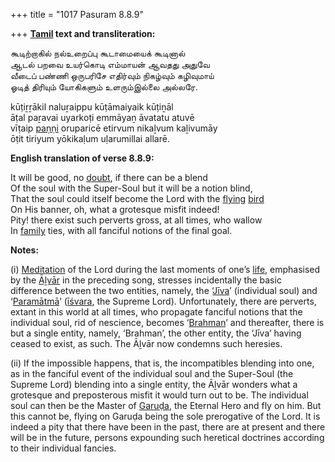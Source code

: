 +++
title = "1017 Pasuram 8.8.9"

+++
**[Tamil](/definition/tamil#history "show Tamil definitions") text and transliteration:**

கூடிற்றாகில் நல்உறைப்பு கூடாமையைக் கூடினால்  
ஆடல் பறவை உயர்கொடி எம்மாயன் ஆவதது அதுவே  
வீடைப் பண்ணி ஒருபரிசே எதிர்வும் நிகழ்வும் கழிவுமாய்  
ஓடித் திரியும் யோகிகளும் உளரும்இல்லை அல்லரே.

kūṭiṟṟākil naluṟaippu kūṭāmaiyaik kūṭiṉāl  
āṭal paṟavai uyarkoṭi emmāyaṉ āvatatu atuvē  
vīṭaip [paṇṇi](/definition/paṇṇi#history "show paṇṇi definitions") oruparicē etirvum nikaḻvum kaḻivumāy  
ōṭit tiriyum yōkikaḷum uḷarumillai allarē.

**English translation of verse 8.8.9:**

It will be good, no [doubt](/definition/doubt#history "show doubt definitions"), if there can be a blend  
Of the soul with the Super-Soul but it will be a notion blind,  
That the soul could itself become the Lord with the [flying](/definition/flying#history "show flying definitions") [bird](/definition/bird#history "show bird definitions")  
On His banner, oh, what a grotesque misfit indeed!  
Pity! there exist such perverts gross, at all times, who wallow  
In [family](/definition/family#history "show family definitions") ties, with all fanciful notions of the final goal.

**Notes:**

\(i\) [Meditation](/definition/meditation#history "show Meditation definitions") of the Lord during the last moments of one’s [life](/definition/life#history "show life definitions"), emphasised by the [Āḻvār](/definition/aḻvar#vaishnavism "show Āḻvār definitions") in the preceding song, stresses incidentally the basic difference between the two entities, namely, the ‘[Jīva](/definition/jiva#vaishnavism "show Jīva definitions")’ (individual soul) and ‘[Paramātmā](/definition/paramatman#vaishnavism "show Paramātmā definitions")’ ([īśvara](/definition/ishvara#vaishnavism "show īśvara definitions"), the Supreme Lord). Unfortunately, there are perverts, extant in this world at all times, who propagate fanciful notions that the individual soul, rid of nescience, becomes ‘[Brahman](/definition/brahman#vaishnavism "show Brahman definitions")’ and thereafter, there is but a single entity, namely, ‘Brahman’, the other entity, the ‘Jīva’ having ceased to exist, as such. The Āḻvār now condemns such heresies.

\(ii\) If the impossible happens, that is, the incompatibles blending into one, as in the fanciful event of the individual soul and the Super-Soul (the Supreme Lord) blending into a single entity, the Āḻvār wonders what a grotesque and preposterous misfit it would turn out to be. The individual soul can then be the Master of [Garuḍa](/definition/garuda#vaishnavism "show Garuḍa definitions"), the Eternal Hero and fly on him. But this cannot be, flying on Garuḍa being the sole prerogative of the Lord. It is indeed a pity that there have been in the past, there are at present and there will be in the future, persons expounding such heretical doctrines according to their individual fancies.


